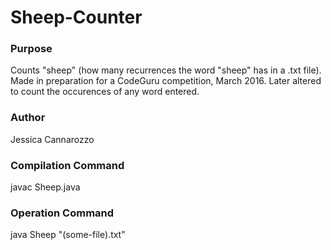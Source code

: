 # Sheep-Counter

### Purpose
Counts "sheep" (how many recurrences the word "sheep" has in a .txt file). Made in preparation for a CodeGuru competition, March 2016. Later altered to count the occurences of any word entered.

### Author
Jessica Cannarozzo

### Compilation Command
javac Sheep.java

### Operation Command
java Sheep "(some-file).txt"
